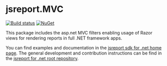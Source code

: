 # jsreport.MVC
[![Build status](https://ci.appveyor.com/api/projects/status/yubc0pf50u2o6o6a?svg=true)](https://ci.appveyor.com/project/pofider/jsreport-dotnet-mvc)
[![NuGet](https://img.shields.io/nuget/v/jsreport.MVC.svg)](https://nuget.org/packages/jsreport.MVC)

This package includes the asp.net MVC filters enabling usage of Razor views for rendering reports in full .NET framework apps.

You can find examples and documentation in the [jsreport sdk for .net home page](https://jsreport.net/learn/dotnet).
The general development and contribution instructions can be find in the [jsreport for .net  root repository](https://github.com/jsreport/jsreport-dotnet).
